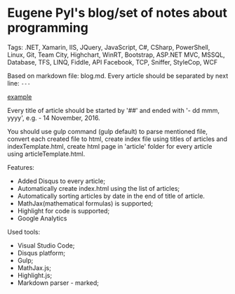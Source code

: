 # Eugene Pyl's blog/set of notes about programming
Tags:
.NET, Xamarin, IIS, JQuery, JavaScript, C#, CSharp, PowerShell, Linux, Git, Team City, Highchart, WinRT, Bootstrap, ASP.NET MVC,
MSSQL, Database, TFS, LINQ, Fiddle, API Facebook, TCP, Sniffer, StyleCop, WCF

Based on markdown file: blog.md. Every article should be separated by next line:
`---`

[example](https://eapyl.github.io/)

Every title of article should be started by '##' and ended with '- dd mmm, yyyy', e.g. - 14 November, 2016.

You should use gulp command (gulp default) to parse mentioned file, convert each created file to html, create index file using titles of articles and indexTemplate.html, create html page in 'article' folder for every article using articleTemplate.html.

Features:
- Added Disqus to every article;
- Automatically create index.html using the list of articles;
- Automatically sorting articles by date in the end of title of article.
- MathJax(mathematical formulas) is supported;
- Highlight for code is supported;
- Google Analytics

Used tools:
- Visual Studio Code;
- Disqus platform;
- Gulp;
- MathJax.js;
- Highlight.js;
- Markdown parser - marked;

